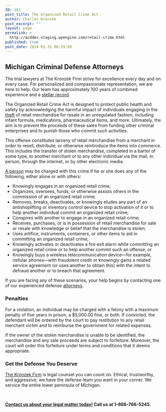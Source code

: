 ```yaml
---
ID: 161
post_title: The Organized Retail Crime Act
author: Charles Kronzek
post_excerpt: ""
layout: page
permalink: >
  http://acddev.staging.wpengine.com/retail-crime.html
published: true
post_date: 2014-01-31 06:19:09
---
```

<h2>Michigan Criminal Defense Attorneys</h2>
The trial lawyers at The Kronzek Firm strive for excellence every day and on every case. For personalized and compassionate representation, we are here to help. Our team has approximately 100 years of combined experience and a <a href="Proven-Results.html">stellar record</a>.

The Organized Retail Crime Act is designed to protect public health and safety by acknowledging the harmful impact of individuals engaging in the <a href="Theft-Charges.html">theft</a> of retail merchandise for resale in an unregulated fashion, including infant formula, medications, pharmaceutical items, and more. Ultimately, the aim is to prevent the proceeds of these sales from funding other criminal enterprises and to punish those who commit such activities.

This offense constitutes larceny of retail merchandise from a merchant in order to resell, distribute, or otherwise reintroduce the items into commerce. This includes the transfer of stolen merchandise, completed in a barter of some type, to another merchant or to any other individual via the mail, in person, through the internet, or by other electronic media.

<a href="http://www.legislature.mi.gov/%28S%28ir30bmb350qz0r45efvmlfbp%29%29/mileg.aspx?page=getObject&amp;objectName=mcl-752-1084-new" target="_blank" rel="noopener">A person</a> may be charged with this crime if he or she does any of the following, either alone or with others:
<ul>
 	<li>Knowingly engages in an organized retail crime;</li>
 	<li>Organizes, oversees, funds, or otherwise assists others in the commission of an organized retail crime;</li>
 	<li>Removes, breaks, deactivates, or knowingly eludes any part of an antishoplifting or inventory control device to stop activation of it or to help another individual commit an organized retail crime;</li>
 	<li>Conspires with another to engage in an organized retail crime;</li>
 	<li>Receives, purchases, or is in possession of retail merchandise for sale or resale with knowledge or belief that the merchandise is stolen;</li>
 	<li>Uses artifice, instruments, containers, or other items to aid in committing an organized retail crime;</li>
 	<li>Knowingly activates or deactivates a fire exit alarm while committing an organized retail crime or to help another commit such an offense; or</li>
 	<li>Knowingly buys a wireless telecommunication device—for example, cellular phones—with fraudulent credit or knowingly gains a related service agreement (or uses another to obtain this) with the intent to defraud another or to breach that agreement.</li>
</ul>
If you are facing any of these scenarios, your help begins by contacting one of our experienced defense <a href="Trial-Attorneys.html">attorneys</a>.
<h3>Penalties</h3>
For a violation, an individual may be charged with a felony with a maximum penalty of five years in prison, a $5,000.00 fine, or both. If convicted, the defendant will be ordered by the court to pay restitution to any retail merchant victim and to reimburse the government for related expenses.

If the owner of the stolen merchandise is unable to be identified, the merchandise and any sale proceeds are subject to forfeiture. Moreover, the court will order this forfeiture under terms and conditions that it deems appropriate.
<h3>Get the Defense You Deserve</h3>
<a href="About-Us.html">The Kronzek Firm</a> is legal counsel you can count on. Ethical, trustworthy, and aggressive, we have the defense team you want in your corner. We service the entire lower peninsula of Michigan.

&nbsp;

<a href="http://acddev.staging.wpengine.com/contact-us.html"><b>Contact us about your legal matter today!</b></a><b> Call us at <b>1-866-766-5245</b>.</b>